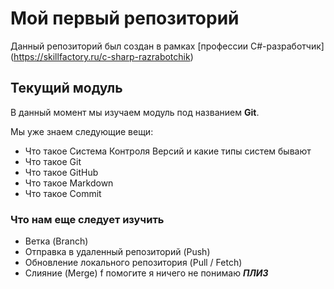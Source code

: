 # Мой первый репозиторий

Данный репозиторий был создан в рамках [профессии C#-разработчик] (https://skillfactory.ru/c-sharp-razrabotchik)

## Текущий модуль
В данный момент мы изучаем модуль под названием **Git**.

Мы уже знаем следующие вещи:
* Что такое Система Контроля Версий и какие типы систем бывают
* Что такое Git
* Что такое GitHub
* Что такое Markdown
* Что такое Commit 

### Что нам еще следует изучить
* Ветка (Branch)
* Отправка в удаленный репозиторий (Push)
* Обновление локального репозитория (Pull / Fetch)
* Слияние (Merge) f
  помогите я ничего не понимаю ***ПЛИЗ***
